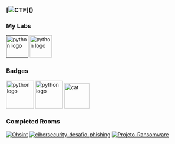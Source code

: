 ### [![CTF](https://readme-typing-svg.demolab.com?font=Fira+Code&weight=600&size=25&pause=1000&color=6e548c&random=false&width=450&height=40&lines=Capture+The+Flag!)]()

### My Labs
[<img src="https://www.kali.org/tools/metasploit-framework/images/metasploit-framework-logo.svg" height="60" alt="python logo"/>]()
[<img src="https://tryhackme.com/img/favicon.png" height="60" alt="python logo"/>](https://tryhackme.com/p/paulemacedo)

### Badges
[<img src="https://assets.tryhackme.com/img/badges/ohsint.svg" height="75" alt="python logo"/>](https://tryhackme.com/paulemacedo/badges/ohsint)
[<img src="https://assets.tryhackme.com/img/badges/streak7.svg" height="75" alt="python logo"/>](https://tryhackme.com/paulemacedo/badges/7-day-streak)
<img src="https://github.com/paulemacedo/paulemacedo/assets/59907505/bbdf9b47-7c06-4504-9eac-8f5a10704c09" alt="cat" height="68" >


### Completed Rooms

[![Ohsint](https://github-readme-stats.vercel.app/api/pin/?username=paulemacedo&theme=tokyonight&repo=ohsint)](https://github.com/paulemacedo/CTF-OhSINT)
[![cibersecurity-desafio-phishing](https://github-readme-stats.vercel.app/api/pin/?username=paulemacedo&theme=tokyonight&repo=cibersecurity-desafio-phishing)](https://github.com/paulemacedo/cibersecurity-desafio-phishing)
[![Projeto-Ransomware](https://github-readme-stats.vercel.app/api/pin/?username=paulemacedo&theme=tokyonight&repo=Projeto-Ransomware)](https://github.com/paulemacedo/Projeto-Ransomware)
